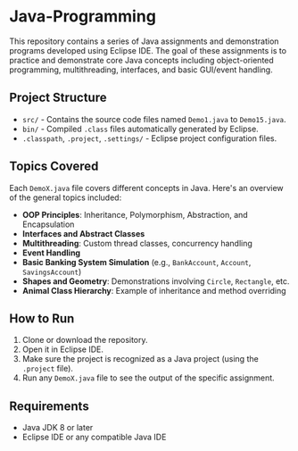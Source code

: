 # Java-Programming
This repository contains a series of Java assignments and demonstration programs developed using Eclipse IDE. The goal of these assignments is to practice and demonstrate core Java concepts including object-oriented programming, multithreading, interfaces, and basic GUI/event handling.

## Project Structure

- `src/` - Contains the source code files named `Demo1.java` to `Demo15.java`.
- `bin/` - Compiled `.class` files automatically generated by Eclipse.
- `.classpath`, `.project`, `.settings/` - Eclipse project configuration files.

## Topics Covered

Each `DemoX.java` file covers different concepts in Java. Here's an overview of the general topics included:

- **OOP Principles**: Inheritance, Polymorphism, Abstraction, and Encapsulation
- **Interfaces and Abstract Classes**
- **Multithreading**: Custom thread classes, concurrency handling
- **Event Handling**
- **Basic Banking System Simulation** (e.g., `BankAccount`, `Account`, `SavingsAccount`)
- **Shapes and Geometry**: Demonstrations involving `Circle`, `Rectangle`, etc.
- **Animal Class Hierarchy**: Example of inheritance and method overriding

## How to Run

1. Clone or download the repository.
2. Open it in Eclipse IDE.
3. Make sure the project is recognized as a Java project (using the `.project` file).
4. Run any `DemoX.java` file to see the output of the specific assignment.

## Requirements

- Java JDK 8 or later
- Eclipse IDE or any compatible Java IDE


